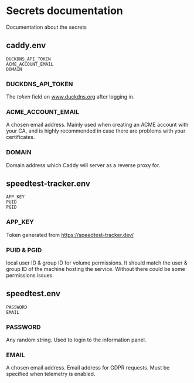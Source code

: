 # Secrets documentation

Documentation about the secrets

## caddy.env

```
DUCKDNS_API_TOKEN
ACME_ACCOUNT_EMAIL
DOMAIN
```

### DUCKDNS_API_TOKEN

The _token_ field on www.duckdns.org after logging in.

### ACME_ACCOUNT_EMAIL

A chosen email address. Mainly used when creating an ACME account with your CA, and is highly recommended in case there are problems with your certificates.

### DOMAIN

Domain address which Caddy will server as a reverse proxy for.

## speedtest-tracker.env

```
APP_KEY
PUID
PGID
```

### APP_KEY

Token generated from https://speedtest-tracker.dev/

### PUID & PGID

local user ID & group ID for volume permissions. It should match the user & group ID of the machine hosting the service. Without there could be some permissions issues.

## speedtest.env

```
PASSWORD
EMAIL
```

### PASSWORD

Any random string. Used to login to the information panel.

### EMAIL

A chosen email address. Email address for GDPR requests. Must be specified when telemetry is enabled.